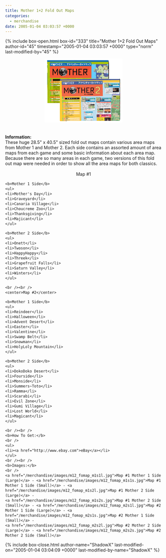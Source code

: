 ```yaml
---
title: Mother 1+2 Fold Out Maps
categories:
  - merchandise
date: 2005-01-04 03:03:57 +0000
---
```

{% include box-open.html box-id="333" title="Mother 1+2 Fold Out Maps" author-id="45" timestamp="2005-01-04 03:03:57 +0000" type="norm" last-modified-by="45" %}
	<center>
	<img src="/merchandise/images/m12_fomap_title.png" border="0" alt="Mother 1+2 Fold Out Maps" />
	</center>
	<br /><br />
	<b>Information:</b>
	<br />
	These huge 28.5" x 40.5" sized fold out maps contain various area maps from Mother 1 and 
	Mother 2. Each side contains an assorted amount of area maps from each game and some 
	basic information about each area map. Because there are so many areas in each game, 
	two versions of this fold out map were needed in order to show all the area maps for 
	both classics.
	<br /><br />
	<center>Map #1</center>
<?php Table1(); ?>
	<b>Mother 1 Side</b>
	<ul>
	<li>Mother's Day</li>
	<li>Graveyard</li>
	<li>Canaria Village</li>
	<li>Choucreme Zoo</li>
	<li>Thanksgiving</li>
	<li>Majicant</li>
	</ul>
<?php Table2(); ?>
	<b>Mother 2 Side</b>
	<ul>
	<li>Onett</li>
	<li>Twoson</li>
	<li>HappyHappy</li>
	<li>Threek</li>
	<li>Grapefruit Falls</li>
	<li>Saturn Valley</li>
	<li>Winters</li>
	</ul>
<?php Table3(); ?>
	<br /><br />
	<center>Map #2</center>
<?php Table1(); ?>
	<b>Mother 1 Side</b>
	<ul>
	<li>Reindeer</li>
	<li>Halloween</li>
	<li>Advent Desert</li>
	<li>Easter</li>
	<li>Valentine</li>
	<li>Swamp Belt</li>
	<li>Snowman</li>
	<li>HolyLoly Mountain</li>
	</ul>
<?php Table2(); ?>
	<b>Mother 2 Side</b>
	<ul>
	<li>DokoDoko Desert</li>
	<li>Fourside</li>
	<li>Monside</li>
	<li>Summers~Toto</li>
	<li>Ramma</li>
	<li>Scarabi</li>
	<li>Evil Zone</li>
	<li>Gumi Village</li>
	<li>Lost World</li>
	<li>Magicant</li>
	</ul>
<?php Table3(); ?>
	<br /><br />
	<b>How To Get:</b>
	<br />
	<ul>
	<li><a href="http://www.ebay.com">eBay</a></li>
	</ul>
	<br /><br />
	<b>Images:</b>
	<br />
	<a href="/merchandise/images/m12_fomap_m1s1l.jpg">Map #1 Mother 1 Side (Large)</a> - <a href="/merchandise/images/m12_fomap_m1s1s.jpg">Map #1 Mother 1 Side (Small)</a> - <a href="/merchandise/images/m12_fomap_m1s2l.jpg">Map #1 Mother 2 Side (Large)</a> - 
	<a href="/merchandise/images/m12_fomap_m1s2s.jpg">Map #1 Mother 2 Side (Small)</a> - <a href="/merchandise/images/m12_fomap_m2s1l.jpg">Map #2 Mother 1 Side (Large)</a> - <a href="/merchandise/images/m12_fomap_m2s1s.jpg">Map #2 Mother 1 Side (Small)</a> - 
	<a href="/merchandise/images/m12_fomap_m2s2l.jpg">Map #2 Mother 2 Side (Large)</a> - <a href="/merchandise/images/m12_fomap_m2s2s.jpg">Map #2 Mother 2 Side (Small)</a>
{% include box-close.html author-name="ShadowX" last-modified-on="2005-01-04 03:04:09 +0000" last-modified-by-name="ShadowX" %}
